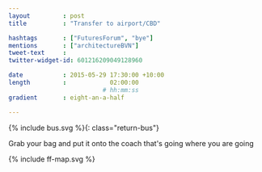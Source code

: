 ```yaml
---
layout         : post
title          : "Transfer to airport/CBD"

hashtags       : ["FuturesForum", "bye"]
mentions       : ["architectureBVN"]
tweet-text     :
twitter-widget-id: 601216209049128960

date           : 2015-05-29 17:30:00 +10:00
length         :            02:00:00
                          # hh:mm:ss
gradient       : eight-an-a-half

---
```


{% include bus.svg %}{: class="return-bus"}

Grab your bag and put it onto the coach that's going where you are going

<div class="the-map">{% include ff-map.svg %}</div>
